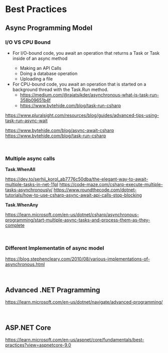 # Best Practices

## Async Programming Model

### I/O VS CPU Bound
* For I/O-bound code, you await an operation that returns a Task or Task<T> inside of an async method
  * Making an API Calls
  * Doing a database operation
  * Uploading a file   
* For CPU-bound code, you await an operation that is started on a background thread with the Task.Run method.
  * https://medium.com/@rajatsikder/asynchronous-what-is-task-run-358b09651b4f
  * https://www.bytehide.com/blog/task-run-csharp

https://www.pluralsight.com/resources/blog/guides/advanced-tips-using-task-run-async-wait

https://www.bytehide.com/blog/async-await-csharp
https://www.bytehide.com/blog/task-run-csharp

<br>

### Multiple async calls

**Task.WhenAll**

https://dev.to/serhii_korol_ab7776c50dba/the-elegant-way-to-await-multiple-tasks-in-net-11pl
https://code-maze.com/csharp-execute-multiple-tasks-asynchronously/
https://www.roundthecode.com/dotnet-tutorials/how-to-use-csharp-async-await-api-calls-stop-blocking

**Task.WhenAny**

https://learn.microsoft.com/en-us/dotnet/csharp/asynchronous-programming/start-multiple-async-tasks-and-process-them-as-they-complete

<br>

### Different Implementatin of async model
https://blog.stephencleary.com/2010/08/various-implementations-of-asynchronous.html

<br>

## Advanced .NET Pragramming
https://learn.microsoft.com/en-us/dotnet/navigate/advanced-programming/

<br>

## ASP.NET Core

https://learn.microsoft.com/en-us/aspnet/core/fundamentals/best-practices?view=aspnetcore-9.0
